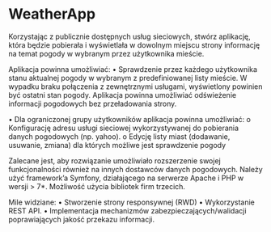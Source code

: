 WeatherApp
==========



Korzystając z publicznie dostępnych usług sieciowych, stwórz aplikację, która będzie pobierała i wyświetlała w dowolnym miejscu strony informację na temat pogody w wybranym przez użytkownika mieście.

Aplikacja powinna umożliwiać:
  •    Sprawdzenie przez każdego użytkownika stanu aktualnej pogody w wybranym z predefiniowanej listy mieście. W wypadku braku połączenia z zewnętrznymi usługami, wyświetlony powinien być ostatni stan pogody. Aplikacja powinna   umożliwiać odświeżenie informacji pogodowych bez przeładowania strony.

  •    Dla ograniczonej grupy użytkowników aplikacja powinna umożliwiać:
     o    Konfigurację adresu usługi sieciowej wykorzystywanej do pobierania danych pogodowych (np. yahoo).
     o    Edycję listy miast (dodawanie, usuwanie, zmiana) dla których możliwe jest sprawdzenie pogody

Zalecane jest, aby rozwiązanie umożliwiało rozszerzenie swojej funkcjonalności również na innych dostawców danych pogodowych.
Należy użyć framework’a Symfony, działającego na serwerze Apache i PHP w wersji > 7*. Możliwość użycia bibliotek firm trzecich.

Mile widziane:
   •    Stworzenie strony responsywnej (RWD)
   •    Wykorzystanie REST API.
   •    Implementacja mechanizmów zabezpieczających/walidacji poprawiających jakość przekazu informacji.